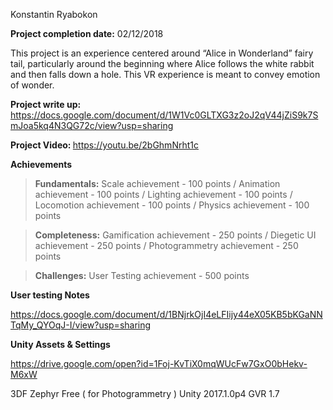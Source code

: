 Konstantin Ryabokon

<b>Project completion date:</b> 02/12/2018

This project is an experience centered around “Alice in Wonderland” fairy tail, particularly around the beginning where Alice follows the white rabbit and then falls down a hole. This VR experience is meant to convey emotion of wonder.

<b>Project write up: </b>https://docs.google.com/document/d/1W1Vc0GLTXG3z2oJ2qV44jZiS9k7SmJoa5kq4N3QG72c/view?usp=sharing

<b>Project Video: </b>https://youtu.be/2bGhmNrht1c

<b>Achievements</b>

><b>Fundamentals:</b> Scale achievement - 100 points / Animation achievement - 100 points / Lighting achievement - 100 points / Locomotion achievement - 100 points / Physics achievement - 100 points

><b>Completeness:</b> Gamification achievement - 250 points / Diegetic UI achievement - 250 points / Photogrammetry achievement - 250 points

><b>Challenges:</b> User Testing achievement   - 500 points

<b>User testing Notes</b>

https://docs.google.com/document/d/1BNjrkOjI4eLFIijy44eX05KB5bKGaNNTqMy_QYOqJ-I/view?usp=sharing

<b>Unity Assets & Settings </b>

https://drive.google.com/open?id=1Foj-KvTiX0mqWUcFw7GxO0bHekv-M6xW

3DF Zephyr Free ( for Photogrammetry )
Unity 2017.1.0p4
GVR 1.7
